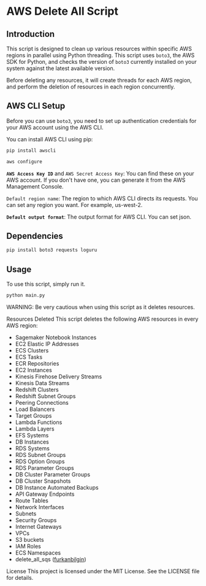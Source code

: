 # AWS Delete All  Script

## Introduction
This script is designed to clean up various resources within specific AWS regions in parallel using Python threading. This script uses `boto3`, the AWS SDK for Python, and checks the version of `boto3` currently installed on your system against the latest available version.

Before deleting any resources, it will create threads for each AWS region, and perform the deletion of resources in each region concurrently.

## AWS CLI Setup
Before you can use `boto3`, you need to set up authentication credentials for your AWS account using the AWS CLI. 

You can install AWS CLI using pip:

```bash
pip install awscli
```
```bash
aws configure
```

**`AWS Access Key ID`** and `AWS Secret Access Key`: You can find these on your AWS account. If you don't have one, you can generate it from the AWS Management Console.

`Default region name`: The region to which AWS CLI directs its requests. You can set any region you want. For example, us-west-2.

**`Default output format`**: The output format for AWS CLI. You can set json.


## Dependencies
```bash
pip install boto3 requests loguru
```



## Usage
To use this script, simply run it.

```bash
python main.py
```




WARNING: Be very cautious when using this script as it deletes resources.


Resources Deleted
This script deletes the following AWS resources in every AWS region:

- Sagemaker Notebook Instances
- EC2 Elastic IP Addresses
- ECS Clusters
- ECS Tasks
- ECR Repositories
- EC2 Instances
- Kinesis Firehose Delivery Streams
- Kinesis Data Streams
- Redshift Clusters
- Redshift Subnet Groups
- Peering Connections
- Load Balancers
- Target Groups
- Lambda Functions
- Lambda Layers
- EFS Systems
- DB Instances
- RDS Systems
- RDS Subnet Groups
- RDS Option Groups
- RDS Parameter Groups
- DB Cluster Parameter Groups
- DB Cluster Snapshots
- DB Instance Automated Backups
- API Gateway Endpoints
- Route Tables
- Network Interfaces
- Subnets
- Security Groups
- Internet Gateways
- VPCs
- S3 buckets
- IAM Roles
- ECS Namespaces
- delete_all_sqs ([furkanbilgin](https://github.com/furkanbilgin))


License
This project is licensed under the MIT License. See the LICENSE file for details.
